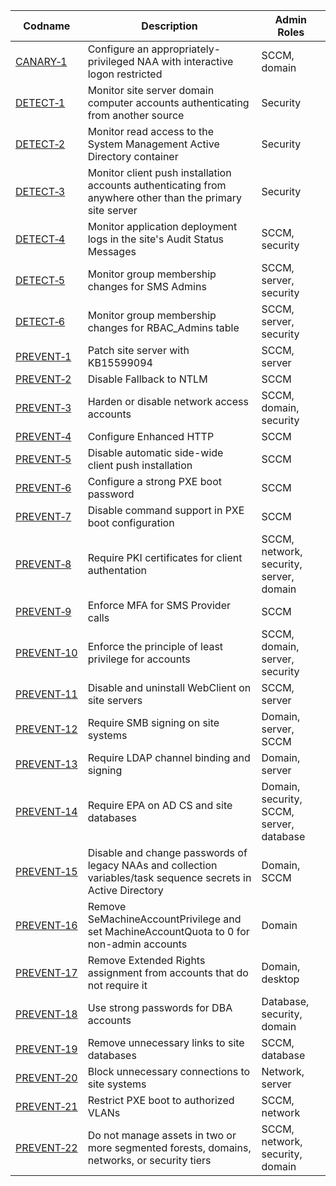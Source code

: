 | Codname | Description | Admin Roles |
|---------|-------------|-------------|
| [CANARY&#x2011;1](./CANARY/CANARY-1/canary-1_description.md) | Configure an appropriately-privileged NAA with interactive logon restricted | SCCM, domain |
| [DETECT&#x2011;1](./DETECT/DETECT-1/detect-1_description.md) | Monitor site server domain computer accounts authenticating from another source | Security |
| [DETECT&#x2011;2](./DETECT/DETECT-2/detect-2_description.md) | Monitor read access to the System Management Active Directory container | Security |
| [DETECT&#x2011;3](./DETECT/DETECT-3/detect-3_description.md) | Monitor client push installation accounts authenticating from anywhere other than the primary site server | Security |
| [DETECT&#x2011;4](./DETECT/DETECT-4/detect-4_description.md) | Monitor application deployment logs in the site's Audit Status Messages | SCCM, security |
| [DETECT&#x2011;5](./DETECT/DETECT-5/detect-5_description.md) | Monitor group membership changes for SMS Admins | SCCM, server, security |
| [DETECT&#x2011;6](./DETECT/DETECT-6/detect-6_description.md) | Monitor group membership changes for RBAC_Admins table | SCCM, server, security |
| [PREVENT&#x2011;1](./PREVENT/PREVENT-1/prevent-1_description.md) | Patch site server with KB15599094 | SCCM, server |
| [PREVENT&#x2011;2](./PREVENT/PREVENT-2/prevent-2_description.md) | Disable Fallback to NTLM | SCCM |
| [PREVENT&#x2011;3](./PREVENT/PREVENT-3/prevent-3_description.md) | Harden or disable network access accounts | SCCM, domain, security |
| [PREVENT&#x2011;4](./PREVENT/PREVENT-4/prevent-4_description.md) | Configure Enhanced HTTP | SCCM |
| [PREVENT&#x2011;5](./PREVENT/PREVENT-5/prevent-5_description.md) | Disable automatic side-wide client push installation | SCCM |
| [PREVENT&#x2011;6](./PREVENT/PREVENT-6/prevent-6_description.md) | Configure a strong PXE boot password | SCCM |
| [PREVENT&#x2011;7](./PREVENT/PREVENT-7/prevent-7_description.md) | Disable command support in PXE boot configuration| SCCM |
| [PREVENT&#x2011;8](./PREVENT/PREVENT-8/prevent-8_description.md) | Require PKI certificates for client authentation | SCCM, network, security, server, domain |
| [PREVENT&#x2011;9](./PREVENT/PREVENT-9/prevent-9_description.md) | Enforce MFA for SMS Provider calls | SCCM |
| [PREVENT&#x2011;10](./PREVENT/PREVENT-10/prevent-10_description.md) | Enforce the principle of least privilege for accounts | SCCM, domain, server, security |
| [PREVENT&#x2011;11](./PREVENT/PREVENT-11/prevent-11_description.md) | Disable and uninstall WebClient on site servers | SCCM, server |
| [PREVENT&#x2011;12](./PREVENT/PREVENT-12/prevent-12_description.md) | Require SMB signing on site systems | Domain, server, SCCM |
| [PREVENT&#x2011;13](./PREVENT/PREVENT-13/prevent-13_description.md) | Require LDAP channel binding and signing | Domain, server |
| [PREVENT&#x2011;14](./PREVENT/PREVENT-14/prevent-14_description.md) | Require EPA on AD CS and site databases | Domain, security, SCCM, server, database |
| [PREVENT&#x2011;15](./PREVENT/PREVENT-15/prevent-15_description.md) | Disable and change passwords of legacy NAAs and collection variables/task sequence secrets in Active Directory | Domain, SCCM |
| [PREVENT&#x2011;16](./PREVENT/PREVENT-16/prevent-16_description.md) | Remove SeMachineAccountPrivilege and set MachineAccountQuota to 0 for non-admin accounts | Domain |
| [PREVENT&#x2011;17](./PREVENT/PREVENT-17/prevent-17_description.md) | Remove Extended Rights assignment from accounts that do not require it | Domain, desktop |
| [PREVENT&#x2011;18](./PREVENT/PREVENT-18/prevent-18_description.md) | Use strong passwords for DBA accounts | Database, security, domain |
| [PREVENT&#x2011;19](./PREVENT/PREVENT-19/prevent-19_description.md) | Remove unnecessary links to site databases | SCCM, database |
| [PREVENT&#x2011;20](./PREVENT/PREVENT-20/prevent-20_description.md) | Block unnecessary connections to site systems | Network, server |
| [PREVENT&#x2011;21](./PREVENT/PREVENT-21/prevent-21_description.md) | Restrict PXE boot to authorized VLANs | SCCM, network |
| [PREVENT&#x2011;22](./PREVENT/PREVENT-22/prevent-22_description.md) | Do not manage assets in two or more segmented forests, domains, networks, or security tiers | SCCM, network, security, domain |
